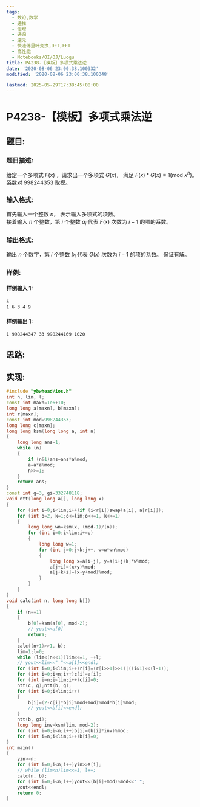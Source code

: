 ```yaml
---
tags:
  - 数论,数学
  - 递推
  - 倍增
  - 递归
  - 逆元
  - 快速傅里叶变换,DFT,FFT
  - 高性能
  - Notebooks/OI/OJ/Luogu
title: P4238-【模板】多项式乘法逆
date: '2020-08-06 23:00:38.100332'
modified: '2020-08-06 23:00:38.100348'

lastmod: 2025-05-29T17:38:45+08:00
---
```


# P4238-【模板】多项式乘法逆

## 题目:

### 题目描述:

给定一个多项式 $F(x)$ ，请求出一个多项式 $G(x)$， 满足 $F(x) * G(x) \equiv 1 ( \mathrm{mod\:} x^n )$。系数对 $998244353$ 取模。

### 输入格式:

首先输入一个整数 $n$， 表示输入多项式的项数。  
接着输入 $n$ 个整数，第 $i$ 个整数 $a_i$ 代表 $F(x)$ 次数为 $i-1$ 的项的系数。

### 输出格式:

输出 $n$ 个数字，第 $i$ 个整数 $b_i$ 代表 $G(x)$ 次数为 $i-1$ 的项的系数。 保证有解。

### 样例:

#### 样例输入 1:

```
5
1 6 3 4 9
```

#### 样例输出 1:

```
1 998244347 33 998244169 1020
```

## 思路:

## 实现:

```cpp
#include "ybwhead/ios.h"
int n, lim, l;
const int maxn=1e6+10;
long long a[maxn], b[maxn];
int r[maxn];
const int mod=998244353;
long long c[maxn];
long long ksm(long long a, int n)
{
    long long ans=1;
    while (n)
    {
        if (n&1)ans=ans*a%mod;
        a=a*a%mod;
        n>>=1;
    }
    return ans;
}
const int g=3, gi=332748118;
void ntt(long long a[], long long x)
{
    for (int i=0;i<lim;i++)if (i<r[i])swap(a[i], a[r[i]]);
    for (int o=2, k=1;o<=lim;o<<=1, k<<=1)
    {
        long long wn=ksm(x, (mod-1)/(o));
        for (int i=0;i<lim;i+=o)
        {
            long long w=1;
            for (int j=0;j<k;j++, w=w*wn%mod)
            {
                long long x=a[i+j], y=a[i+j+k]*w%mod;
                a[j+i]=(x+y)%mod;
                a[j+k+i]=(x-y+mod)%mod;
            }
        }
    }
}
void calc(int n, long long b[])
{
    if (n==1)
    {
        b[0]=ksm(a[0], mod-2);
        // yout<<a[0]
        return;
    }
    calc((n+1)>>1, b);
    lim=1;l=0;
    while (lim<(n<<1))lim<<=1, ++l;
    // yout<<lim<<" "<<a[1]<<endl;
    for (int i=0;i<lim;i++)r[i]=(r[i>>1]>>1)|((i&1)<<(l-1));
    for (int i=0;i<n;i++)c[i]=a[i];
    for (int i=n;i<lim;i++)c[i]=0;
    ntt(c, g);ntt(b, g);
    for (int i=0;i<lim;i++)
    {
        b[i]=(2-c[i]*b[i]%mod+mod)%mod*b[i]%mod;
        // yout<<b[i]<<endl;
    }
    ntt(b, gi);
    long long inv=ksm(lim, mod-2);
    for (int i=0;i<n;i++)b[i]=(b[i]*inv)%mod;
    for (int i=n;i<lim;i++)b[i]=0;
}
int main()
{
    yin>>n;
    for (int i=0;i<n;i++)yin>>a[i];
    // while (lim<n)lim<<=1, l++;
    calc(n, b);
    for (int i=0;i<n;i++)yout<<(b[i]+mod)%mod<<" ";
    yout<<endl;
    return 0;
}
```
